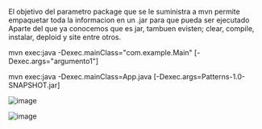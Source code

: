 El objetivo del parametro package que se le suministra a mvn permite empaquetar toda la informacion en un .jar para que pueda ser ejecutado 
Aparte del que ya conocemos que es jar, tambuen evisten; clear, compile, instalar, deploid y site entre otros.


mvn exec:java -Dexec.mainClass="com.example.Main" [-Dexec.args="argumento1"]

mvn exec:java -Dexec.mainClass=App.java [-Dexec.args=Patterns-1.0-SNAPSHOT.jar]

![image](https://user-images.githubusercontent.com/123812969/219272306-b5307189-f5a5-463c-9dbb-351a8d7cdbd7.png)

![image](https://user-images.githubusercontent.com/123812969/219272388-498210e1-29f9-411e-a789-8d3dffee2ee5.png)
